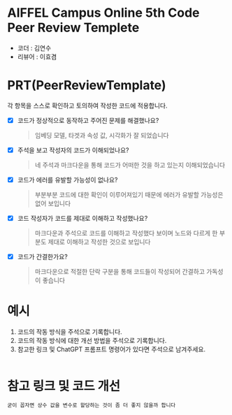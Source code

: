 # AIFFEL Campus Online 5th Code Peer Review Templete
- 코더 : 김연수
- 리뷰어 : 이효겸


# PRT(PeerReviewTemplate) 
각 항목을 스스로 확인하고 토의하여 작성한 코드에 적용합니다.

- [X] 코드가 정상적으로 동작하고 주어진 문제를 해결했나요?
  > 임베딩 모델, 타겟과 속성 값, 시각화가 잘 되었습니다
- [X] 주석을 보고 작성자의 코드가 이해되었나요?
  > 네 주석과 마크다운을 통해 코드가 어떠한 것을 하고 있는지 이해되었습니다
- [X] 코드가 에러를 유발할 가능성이 없나요?
  > 부분부분 코드에 대한 확인이 이루어져있기 때문에 에러가 유발할 가능성은 없어 보입니다
- [X] 코드 작성자가 코드를 제대로 이해하고 작성했나요?
  > 마크다운과 주석으로 코드를 이해하고 작성했다 보이며 노드와 다르게 한 부분도 제대로 이해하고 작성한 것으로 보입니다
- [X] 코드가 간결한가요?
  > 마크다운으로 적절한 단락 구분을 통해 코드들이 작성되어 간결하고 가독성이 좋습니다

# 예시
1. 코드의 작동 방식을 주석으로 기록합니다.
2. 코드의 작동 방식에 대한 개선 방법을 주석으로 기록합니다.
3. 참고한 링크 및 ChatGPT 프롬프트 명령어가 있다면 주석으로 남겨주세요.
```python

```

# 참고 링크 및 코드 개선
```python
굳이 꼽자면 상수 값을 변수로 할당하는 것이 좀 더 좋지 않을까 합니다
```
